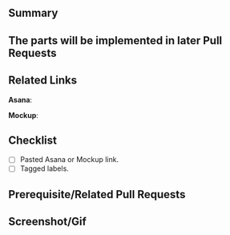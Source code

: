 ## Summary

<!--- Provide enough context about what you’re trying to achieve. You can break it down in a few bullet-points.-->

## The parts will be implemented in later Pull Requests

## Related Links

<!-- Asana Ticket / Mockup Design Prototype -->

**Asana**:

**Mockup**:

## Checklist

- [ ] Pasted Asana or Mockup link.
- [ ] Tagged labels.

## Prerequisite/Related Pull Requests

<!-- Please paste the related PR links. -->

## Screenshot/Gif

<!-- UI changes: You can provide a before-and-after screenshot with highlighting the changes or a link to a video/GIF. -->
